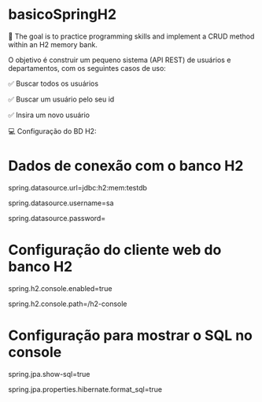 # basicoSpringH2
:bookmark_tabs: The goal is to practice programming skills and implement a CRUD method within an H2 memory bank.

O objetivo é construir um pequeno sistema (API REST) de usuários e departamentos, com os seguintes casos de uso:

:white_check_mark: Buscar todos os usuários

:white_check_mark: Buscar um usuário pelo seu id

:white_check_mark: Insira um novo usuário

:computer: Configuração do BD H2:

# Dados de conexão com o banco H2

spring.datasource.url=jdbc:h2:mem:testdb

spring.datasource.username=sa

spring.datasource.password=


# Configuração do cliente web do banco H2

spring.h2.console.enabled=true

spring.h2.console.path=/h2-console


# Configuração para mostrar o SQL no console

spring.jpa.show-sql=true

spring.jpa.properties.hibernate.format_sql=true
